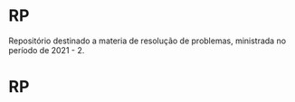 # RP

Repositório destinado a materia de resolução de problemas, ministrada no período de 2021 - 2.
# RP
